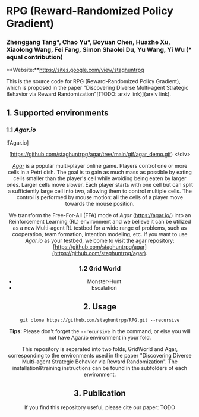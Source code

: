 # RPG (Reward-Randomized Policy Gradient)
### Zhenggang Tang*, Chao Yu*, Boyuan Chen, Huazhe Xu, Xiaolong Wang, Fei Fang, Simon Shaolei Du, Yu Wang, Yi Wu (* equal contribution)

**Website:**https://sites.google.com/view/staghuntrpg

This is the source code for RPG (Reward-Randomized Policy Gradient), which is proposed in the paper "Discovering Diverse Multi-agent Strategic Behavior via Reward Randomization"[(TODO: arxiv link)](arxiv link).

## 1. Supported environments

### 1.1 *Agar.io*

![Agar.io]<div align=center>(https://github.com/staghuntrpg/agar/tree/main/gif/agar_demo.gif) <\div>
 

 
[*Agar*](http://en.wikipedia.org/wiki/Agar.io) is a popular multi-player online game. Players control one or more cells in a Petri dish. The goal is to gain as much mass as possible by eating cells smaller than the player's cell while avoiding being eaten by larger ones. Larger cells move slower. Each player starts with one cell but can split a sufficiently large cell into two, allowing them to control multiple cells. The control is performed by mouse motion: all the cells of a player move towards the mouse position. 

We transform the Free-For-All (FFA) mode of *Agar* (https://agar.io/) into an Reinforcement Learning (RL) environment and we believe it can be utilized as a new Multi-agent RL testbed for a wide range of problems, such as cooperation, team formation, intention modeling, etc. If you want to use *Agar.io* as your testbed, welcome to visit the agar repository: [https://github.com/staghuntrpg/agar](https://github.com/staghuntrpg/agar).

### 1.2 Grid World

- Monster-Hunt
- Escalation

## 2. Usage

```
git clone https://github.com/staghuntrpg/RPG.git --recursive
```

**Tips:** Please don't forget the `--recursive` in the command, or else you will not have Agar.io environment in your fold.

This repository is separated into two folds, GridWorld and Agar, corresponding to the environments used in the paper "Discovering Diverse Multi-agent Strategic Behavior via Reward Randomization". The installation&training instructions can be found in the subfolders of each environment.

## 3. Publication

If you find this repository useful, please cite our paper: TODO
